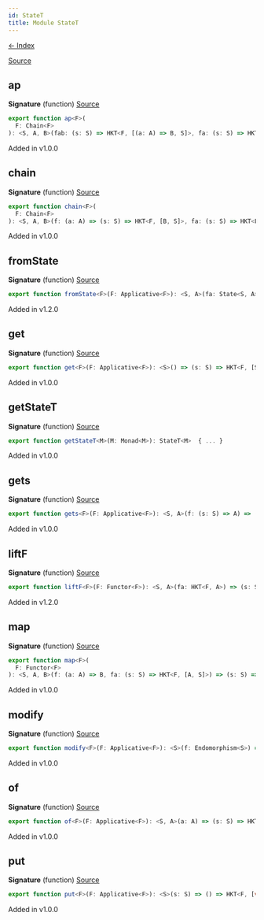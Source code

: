 ```yaml
---
id: StateT
title: Module StateT
---
```


[← Index](.)

[Source](https://github.com/gcanti/fp-ts/blob/master/src/StateT.ts)

## ap

**Signature** (function) [Source](https://github.com/gcanti/fp-ts/blob/master/src/StateT.ts#L117-L123)

```ts
export function ap<F>(
  F: Chain<F>
): <S, A, B>(fab: (s: S) => HKT<F, [(a: A) => B, S]>, fa: (s: S) => HKT<F, [A, S]>) => (s: S) => HKT<F, [B, S]>  { ... }
```

Added in v1.0.0

## chain

**Signature** (function) [Source](https://github.com/gcanti/fp-ts/blob/master/src/StateT.ts#L146-L150)

```ts
export function chain<F>(
  F: Chain<F>
): <S, A, B>(f: (a: A) => (s: S) => HKT<F, [B, S]>, fa: (s: S) => HKT<F, [A, S]>) => (s: S) => HKT<F, [B, S]>  { ... }
```

Added in v1.0.0

## fromState

**Signature** (function) [Source](https://github.com/gcanti/fp-ts/blob/master/src/StateT.ts#L213-L215)

```ts
export function fromState<F>(F: Applicative<F>): <S, A>(fa: State<S, A>) => (s: S) => HKT<F, [A, S]>  { ... }
```

Added in v1.2.0

## get

**Signature** (function) [Source](https://github.com/gcanti/fp-ts/blob/master/src/StateT.ts#L159-L161)

```ts
export function get<F>(F: Applicative<F>): <S>() => (s: S) => HKT<F, [S, S]>  { ... }
```

Added in v1.0.0

## getStateT

**Signature** (function) [Source](https://github.com/gcanti/fp-ts/blob/master/src/StateT.ts#L237-L244)

```ts
export function getStateT<M>(M: Monad<M>): StateT<M>  { ... }
```

Added in v1.0.0

## gets

**Signature** (function) [Source](https://github.com/gcanti/fp-ts/blob/master/src/StateT.ts#L198-L200)

```ts
export function gets<F>(F: Applicative<F>): <S, A>(f: (s: S) => A) => (s: S) => HKT<F, [A, S]>  { ... }
```

Added in v1.0.0

## liftF

**Signature** (function) [Source](https://github.com/gcanti/fp-ts/blob/master/src/StateT.ts#L226-L228)

```ts
export function liftF<F>(F: Functor<F>): <S, A>(fa: HKT<F, A>) => (s: S) => HKT<F, [A, S]>  { ... }
```

Added in v1.2.0

## map

**Signature** (function) [Source](https://github.com/gcanti/fp-ts/blob/master/src/StateT.ts#L79-L83)

```ts
export function map<F>(
  F: Functor<F>
): <S, A, B>(f: (a: A) => B, fa: (s: S) => HKT<F, [A, S]>) => (s: S) => HKT<F, [B, S]>  { ... }
```

Added in v1.0.0

## modify

**Signature** (function) [Source](https://github.com/gcanti/fp-ts/blob/master/src/StateT.ts#L185-L187)

```ts
export function modify<F>(F: Applicative<F>): <S>(f: Endomorphism<S>) => (s: S) => HKT<F, [void, S]>  { ... }
```

Added in v1.0.0

## of

**Signature** (function) [Source](https://github.com/gcanti/fp-ts/blob/master/src/StateT.ts#L92-L94)

```ts
export function of<F>(F: Applicative<F>): <S, A>(a: A) => (s: S) => HKT<F, [A, S]>  { ... }
```

Added in v1.0.0

## put

**Signature** (function) [Source](https://github.com/gcanti/fp-ts/blob/master/src/StateT.ts#L170-L172)

```ts
export function put<F>(F: Applicative<F>): <S>(s: S) => () => HKT<F, [void, S]>  { ... }
```

Added in v1.0.0
